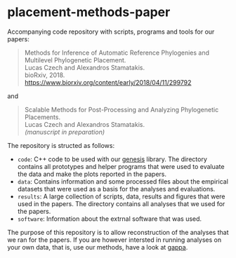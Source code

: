 placement-methods-paper
=========================

Accompanying code repository with scripts, programs and tools for our papers:

> Methods for Inference of Automatic Reference Phylogenies and Multilevel Phylogenetic Placement.<br />
> Lucas Czech and Alexandros Stamatakis.<br />
> bioRxiv, 2018. https://www.biorxiv.org/content/early/2018/04/11/299792

and

> Scalable Methods for Post-Processing and Analyzing Phylogenetic Placements.<br />
> Lucas Czech and Alexandros Stamatakis.<br />
> *(manuscript in preparation)*

The repository is structed as follows:

 * `code`: C++ code to be used with our [genesis](https://github.com/lczech/genesis) library. 
   The directory contains all prototypes and helper programs that were used to
   evaluate the data and make the plots reported in the papers.
 * `data`: Contains information and some processed files about the empirical 
   datasets that were used as a basis for the analyses and evaluations.
 * `results`: A large collection of scripts, data, results and figures that were used in the papers.
   The directory contains all analyses that we used for the papers.
 * `software`: Information about the extrnal software that was used.

The purpose of this repository is to allow reconstruction of the analyses that we ran for the papers.
If you are however intersted in running analyses on your own data,
that is, use our methods, have a look at [gappa](https://github.com/lczech/gappa).
